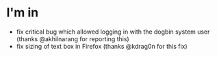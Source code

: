 # I'm in

- fix critical bug which allowed logging in with the dogbin system user (thanks @akhilnarang for reporting this)
- fix sizing of text box in Firefox (thanks @kdrag0n for this fix)